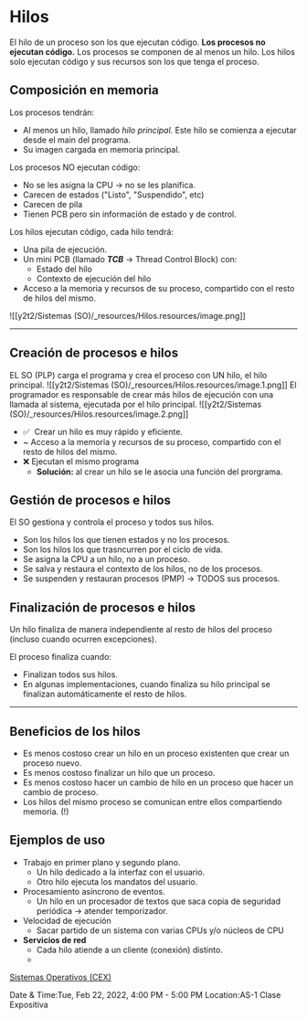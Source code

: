 

# Hilos
El hilo de un proceso son los que ejecutan código. **Los procesos no ejecutan código.**
Los procesos se componen de al menos un hilo. Los hilos solo ejecutan código y sus recursos son los que tenga el proceso.


## Composición en memoria

Los procesos tendrán:

* Al menos un hilo, llamado _hilo principal._ Este hilo se comienza a ejecutar desde el main del programa.
* Su imagen cargada en memoria principal.

Los procesos NO ejecutan código:

* No se les asigna la CPU → no se les planifica.
* Carecen de estados ("Listo", "Suspendido", etc)
* Carecen de pila
* Tienen PCB pero sin información de estado y de control.

Los hilos ejecutan código, cada hilo tendrá:

* Una pila de ejecución.
* Un mini PCB (llamado **_TCB_** → Thread Control Block) con:
  * Estado del hilo
  * Contexto de ejecución del hilo
* Acceso a la memoria y recursos de su proceso, compartido con el resto de hilos del mismo.

![[y2t2/Sistemas (SO)/_resources/Hilos.resources/image.png]]


* * *

## Creación de procesos e hilos

EL SO (PLP) carga el programa y crea el proceso con UN hilo, el hilo principal.
![[y2t2/Sistemas (SO)/_resources/Hilos.resources/image.1.png]]
El programador es responsable de crear más hilos de ejecución con una llamada al sistema, ejecutada por el hilo principal.
![[y2t2/Sistemas (SO)/_resources/Hilos.resources/image.2.png]]


* ✅  Crear un hilo es muy rápido y eficiente.
* ~ Acceso a la memoria y recursos de su proceso, compartido con el resto de hilos del mismo.
* ❌ Ejecutan el mismo programa
  * **Solución:** al crear un hilo se le asocia una función del prorgrama.



## Gestión de procesos e hilos

El SO gestiona y controla el proceso y todos sus hilos.

* Son los hilos los que tienen estados y no los procesos.
* Son los hilos los que trasncurren por el ciclo de vida.
* Se asigna la CPU a un hilo, no a un proceso.
* Se salva y restaura el contexto de los hilos, no de los procesos.
* Se suspenden y restauran procesos (PMP) → TODOS sus procesos.



## Finalización de procesos e hilos

Un hilo finaliza de manera independiente al resto de hilos del proceso (incluso cuando ocurren excepciones).

El proceso finaliza cuando:

* Finalizan todos sus hilos.
* En algunas implementaciones, cuando finaliza su hilo principal se finalizan automáticamente el resto de hilos.

* * *

## Beneficios de los hilos

* Es menos costoso crear un hilo en un proceso existenten que crear un proceso nuevo.
* Es menos costoso finalizar un hilo que un proceso.
* Es menos costoso hacer un cambio de hilo en un proceso que hacer un cambio de proceso.
* Los hilos del mismo proceso se comunican entre ellos compartiendo memoria. (!)



## Ejemplos de uso

* Trabajo en primer plano y segundo plano.
  * Un hilo dedicado a la interfaz con el usuario.
  * Otro hilo ejecuta los mandatos del usuario.
* Procesamiento asíncrono de eventos.
  * Un hilo en un procesador de textos que saca copia de seguridad periódica → atender temporizador.
* Velocidad de ejecución
  * Sacar partido de un sistema con varias CPUs y/o núcleos de CPU
* **Servicios de red**
  * Cada hilo atiende a un cliente (conexión) distinto.
  *



[Sistemas Operativos (CEX)](https://www.google.com/calendar/event?eid=XzhkOWxjZ3JmZHByNmFzams3NWdtOGM5bzY0czY2cGI0NmxpNmFkaG5jZ3A2MmRobjZrcm1jcDlnNjhvNjJwajM3MWgwIHVuZGVyc2NvcmViaXNAbQ)

Date & Time:Tue, Feb 22, 2022, 4:00 PM - 5:00 PM
Location:AS-1
Clase Expositiva

